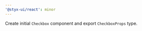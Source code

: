 ```yaml
---
'@styx-ui/react': minor
---
```


Create initial `Checkbox` component and export `CheckboxProps` type.
